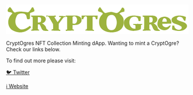 ![](https://github.com/joshuabrand1/cryptogres/blob/main/minting-dapp/logo-blob.png)

CryptOgres NFT Collection Minting dApp. Wanting to mint a CryptOgre? Check our links below.

To find out more please visit:

[🐦 Twitter](https://twitter.com/CryptOgres_NFT)

[ℹ️ Website](https://cryptogres.io/)